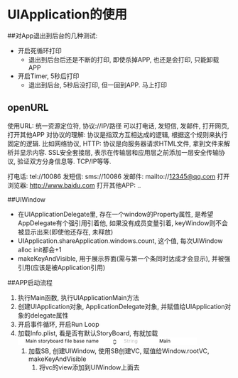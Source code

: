# UIApplication的使用

##对App退出到后台的几种测试:
* 开启死循环打印
    * 退出到后台后还是不断的打印, 即使杀掉APP, 也还是会打印, 只能卸载APP
* 开启Timer, 5秒后打印
    * 退出到后台, 5秒后没打印, 但一回到APP. 马上打印

## openURL
使用URL: 统一资源定位符, 协议://IP/路径
可以打电话, 发短信, 发邮件, 打开网页, 打开其他APP
对协议的理解: 协议是指双方互相达成的逻辑, 根据这个规则来执行固定的逻辑. 比如网络协议, HTTP: 协议是向服务器请求HTML文件, 拿到文件来解析并显示内容. SSL安全套接层, 表示在传输层和应用层之前添加一层安全传输协议, 验证双方分身信息等. TCP/IP等等.

打电话: tel://10086
发短信: sms://10086
发邮件: mailto://12345@qq.com
打开浏览器: http://www.baidu.com
打开其他APP: ..

##UIWindow
* 在UIApplicationDelegate里, 存在一个window的Property属性, 是希望AppDelegate有个强引用引着他, 如果没有成员变量引着, keyWindow则不会被显示出来(即使他还存在, 未释放)
* UIApplication.shareApplication.windows.count, 这个值, 每次UIWindow alloc init都会+1
* makeKeyAndVisible, 用于展示界面(需与第一个条同时达成才会显示), 并被强引用(应该是被Application引用)

##APP启动流程
1. 执行Main函数, 执行UIApplicationMain方法
2. 创建UIApplication对象, ApplicationDelegate对象, 并赋值给UIApplication对象的delegate属性
3. 开启事件循环, 开启Run Loop
4. 加载Info.plist, 看是否有默认StoryBoard, 有就加载![](media/15833302546445.jpg)
    1. 加载SB, 创建UIWindow, 使用SB创建VC, 赋值给Window.rootVC, makeKeyAndVisible
        1. 将vc的view添加到UIWindow上面去
